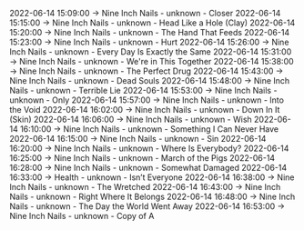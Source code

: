 2022-06-14 15:09:00 -> Nine Inch Nails - unknown - Closer
2022-06-14 15:15:00 -> Nine Inch Nails - unknown - Head Like a Hole (Clay)
2022-06-14 15:20:00 -> Nine Inch Nails - unknown - The Hand That Feeds
2022-06-14 15:23:00 -> Nine Inch Nails - unknown - Hurt
2022-06-14 15:26:00 -> Nine Inch Nails - unknown - Every Day Is Exactly the Same
2022-06-14 15:31:00 -> Nine Inch Nails - unknown - We're in This Together
2022-06-14 15:38:00 -> Nine Inch Nails - unknown - The Perfect Drug
2022-06-14 15:43:00 -> Nine Inch Nails - unknown - Dead Souls
2022-06-14 15:48:00 -> Nine Inch Nails - unknown - Terrible Lie
2022-06-14 15:53:00 -> Nine Inch Nails - unknown - Only
2022-06-14 15:57:00 -> Nine Inch Nails - unknown - Into the Void
2022-06-14 16:02:00 -> Nine Inch Nails - unknown - Down In It (Skin)
2022-06-14 16:06:00 -> Nine Inch Nails - unknown - Wish
2022-06-14 16:10:00 -> Nine Inch Nails - unknown - Something I Can Never Have
2022-06-14 16:15:00 -> Nine Inch Nails - unknown - Sin
2022-06-14 16:20:00 -> Nine Inch Nails - unknown - Where Is Everybody?
2022-06-14 16:25:00 -> Nine Inch Nails - unknown - March of the Pigs
2022-06-14 16:28:00 -> Nine Inch Nails - unknown - Somewhat Damaged
2022-06-14 16:33:00 -> Health - unknown - Isn’t Everyone
2022-06-14 16:38:00 -> Nine Inch Nails - unknown - The Wretched
2022-06-14 16:43:00 -> Nine Inch Nails - unknown - Right Where It Belongs
2022-06-14 16:48:00 -> Nine Inch Nails - unknown - The Day the World Went Away
2022-06-14 16:53:00 -> Nine Inch Nails - unknown - Copy of A
